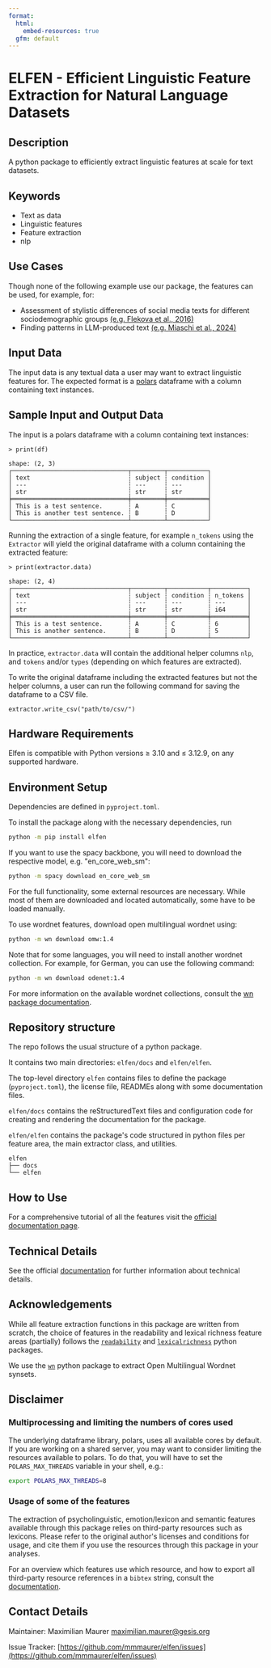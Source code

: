 ```yaml
---
format:
  html:
    embed-resources: true
  gfm: default
---
```


# ELFEN - Efficient Linguistic Feature Extraction for Natural Language Datasets
<!--
General specifications:
- This specification of the Methods Hub friendly README often uses the word 'should' to indicate the usual case. If you feel you need to do it differently, add a comment to argue for your case when you submit your method.
- A Methods Hub friendly README should contain all sections below that are not marked as optional, and can contain more sections.
- A Methods Hub friendly README should contain as few technical terms as possible and explain (or link to an explanation of) all used technical terms.
- A Methods Hub friendly README should link to all code files that it mentions using the [text](URL relative to this file) format. The relative URL (i.e., no "https://github.com") is neccessary for proper versioning in Methods Hub.
- A Methods Hub friendly README should contain an explanation (in the text) and an alternative for each image it contains (e.g., data models, pipeline, schema structure). Format: ![alternative text that describes what is visible in the image](URL relative to this file).
- A Methods Hub friendly README should link to authoritative sources rather than containing a copy of the information (e.g., documentation).
- A Methods Hub friendly README should use a uniform citation style for all references, for example APA7 https://apastyle.apa.org/style-grammar-guidelines/references/examples

Title:
1. The title must be the README's only first-level heading (line starting with a single '#').
2. The title should make the method's purpose clear.
3. The title (line 1 of this file) must be changed by you, but all other headings should be kept as they are.
4. The title must be appropriate (not harmful, derogatory, etc.).

Section templates:
The README template comes with text templates for each section (after each comment) that can be used, customized or removed as desired.
-->

## Description
<!--
1. Provide a brief and exact description of the method clearly mentioning its purpose i.e., what the method does or aims to achieve in abstract terms (avoiding technical details).
2. The focus should be on explaining the method in a way that helps users with different levels of expertise understand what it does, without going into technical details. It should clearly describe what inputs are needed and what outputs can be expected.
3. Briefly explain the input and output of the method and its note worthy features.
4. Provide link(s) to related papers from the social science domain using the method or similar methods for solving social science research questions. 
5. In a separate paragraph, highlight the reproducibility aspect of the method providing details or references to the resources used by the method, the data used in building the pre-trained modules etc.
6. It should also discuss the decisions and parameters controlling the behavior of the method.
-->

A python package to efficiently extract linguistic features at scale for text datasets.

## Keywords

<!-- EDITME -->

* Text as data
* Linguistic features
* Feature extraction
* nlp

## Use Cases
<!--
1. The use cases section should contain a list of use cases relevant to the social sciences.
2. Each use case should start with a description of a task and then detail how one can use the method to assist in the task.
3. Each use case may list publications in which the use case occurs (e.g., in APA7 style, https://apastyle.apa.org/style-grammar-guidelines/references/examples).
-->

Though none of the following example use our package, the features can be used, for example, for:
- Assessment of stylistic differences of social media texts for different sociodemographic groups [(e.g. Flekova et al., 2016)](https://aclanthology.org/P16-2051/)
- Finding patterns in LLM-produced text [(e.g. Miaschi et al., 2024)](https://aclanthology.org/2024.emnlp-main.166/)

## Input Data
<!--
1. The input data section should illustrate the input data format by showing a (possibly abbreviated) example item and explaining (or linking to an explanation of) the data fields.
2. The input data section should specify which parts of the input data are optional and what effect it has to not provide these.
3. The input data section should link to a small example input file in the same repository that can be used to test the method (this test should be described in the section "How to Use").
-->

The input data is any textual data a user may want to extract linguistic features for.
The expected format is a [polars](https://pola.rs/) dataframe with a column containing text instances.

## Sample Input and Output Data
<!--
1. The output data section should illustrate the output data format by showing a (possibly abbreviated) example item and explaining (or linking to an explanation of) the data fields.
2. The output data section should link to a small example output file in the same repository that can be re-created (as far as the method is non-random) from the input data (as described in the section "How to Use").
-->

The input is a polars dataframe with a column containing text instances:

```
> print(df)

shape: (2, 3)
┌────────────────────────────────┬─────────┬───────────┐
│ text                           ┆ subject ┆ condition │
│ ---                            ┆ ---     ┆ ---       │
│ str                            ┆ str     ┆ str       │
╞════════════════════════════════╪═════════╪═══════════╡
│ This is a test sentence.       ┆ A       ┆ C         │
│ This is another test sentence. ┆ B       ┆ D         │
└────────────────────────────────┴─────────┴───────────┘
```

Running the extraction of a single feature, for example ``n_tokens`` using the ``Extractor`` will yield the original dataframe with a column containing the extracted feature:

```
> print(extractor.data)

shape: (2, 4)
┌────────────────────────────────┬─────────┬───────────┬──────────┐
│ text                           ┆ subject ┆ condition ┆ n_tokens │
│ ---                            ┆ ---     ┆ ---       ┆ ---      │
│ str                            ┆ str     ┆ str       ┆ i64      │
╞════════════════════════════════╪═════════╪═══════════╪══════════╡
│ This is a test sentence.       ┆ A       ┆ C         ┆ 6        │
│ This is another sentence.      ┆ B       ┆ D         ┆ 5        │
└────────────────────────────────┴─────────┴───────────┴──────────┘
```

In practice, ``extractor.data`` will contain the additional helper columns ``nlp``, and ``tokens`` and/or ``types`` (depending on which features are extracted).

To write the original dataframe including the extracted features but not the helper columns, a user can run the following command for saving the dataframe to a CSV file.

```
extractor.write_csv("path/to/csv/")
```

## Hardware Requirements
<!--
1. The hardware requirements section should list all requirements (storage, memory, compute, GPUs, cluster software, ...) that exceed the capabilities of a cheap virtual machine provided by cloud computing company (2 x86 CPU core, 4 GB RAM, 40GB HDD).
2. If the method requires a GPU, the hardware requirements section must list the minimal GPU requirements (especially VRAM).
-->

Elfen is compatible with Python versions ≥ 3.10 and ≤ 3.12.9, on any supported hardware.

## Environment Setup
<!--
1. The environment setup section should list all requirements and provide all further steps to prepare an environment for running the method (installing requirements, downloading files, creating directoriees, etc.).
2. The environment setup section should recommend to use a virtual environment or similar if the programming language supports one.
-->

Dependencies are defined in `pyproject.toml`.

To install the package along with the necessary dependencies, run

```bash
python -m pip install elfen
```

If you want to use the spacy backbone, you will need to download the respective model, e.g. "en_core_web_sm":
 ```bash
 python -m spacy download en_core_web_sm
 ```

For the full functionality, some external resources are necessary. While most of them are downloaded and located automatically, some have to be loaded manually.

To use wordnet features, download open multilingual wordnet using:
```bash
python -m wn download omw:1.4
```

Note that for some languages, you will need to install another wordnet collection. For example, for German, you can use the following command:

```bash
python -m wn download odenet:1.4
```

For more information on the available wordnet collections, consult the [wn package documentation](https://wn.readthedocs.io/en/latest/guides/lexicons.html).

## Repository structure

The repo follows the usual structure of a python package.

It contains two main directories: ``elfen/docs`` and ``elfen/elfen``.

The top-level directory ``elfen`` contains files to define the package (`pyproject.toml`), the license file, READMEs along with some documentation files.

``elfen/docs`` contains the reStructuredText files and configuration code for creating and rendering the documentation for the package.

``elfen/elfen`` contains the package's code structured in python files per feature area, the main extractor class, and utilities. 
```
elfen
├── docs
└── elfen
```

## How to Use
<!--
1. The how to use section should provide the list of steps that are necessary to produce the example output file (see section Output Data) after having set up the environment (see section Environment Setup).
2. The how to use section should explain how to customize the steps to one's own needs, usually through configuration files or command line parameters, or refer to the appropriate open documentation.
-->

For a comprehensive tutorial of all the features visit the [official documentation page](https://elfen.readthedocs.io/en/latest/tutorials.html#).

## Technical Details
<!--
1. The technical details section should proview a process overview, linking to key source code files at every step of the process.
2. In case a publication provides the details mentioned below, the technical details section should link to this publication using a sentence like "See the [publication](url-of-publication-best-using-doi) for ...". In this case, the mentioned technical details can be omitted from the section.
3. The technical details section should list all information needed to reproduce the method, including employed other methods and selected parameters.
4. The input data section should link to external data it uses, preferably using a DOI to a dataset page or to API documentation.
5. The technical details section should mention how other methods and their parameters were selected and which alternatives were tried.
6. The technical details section should for employed machine learning models mention on what kind of data they were trained.
-->

See the official [documentation](https://elfen.readthedocs.io/en/latest/index.html) for further information about technical details.

<!--## References -->
<!--
1. The references section is optional, especially if they are cited in a publication that explains the technical details (see section Technical Details).
2. The references section should provide references of publications related to this method (e.g., in APA7 style, https://apastyle.apa.org/style-grammar-guidelines/references/examples).
-->

## Acknowledgements
<!--
1. The acknowledgments section is optional.
2. The acknowledgments section should list expressions of gratitude to people or organizations who contributed, supported or guided.
-->

While all feature extraction functions in this package are written from scratch, the choice of features in the readability and lexical richness feature areas (partially) follows the [`readability`](https://github.com/andreasvc/readability) and [`lexicalrichness`](https://github.com/LSYS/LexicalRichness) python packages.

We use the [`wn`](https://github.com/goodmami/wn) python package to extract Open  Multilingual Wordnet synsets.

## Disclaimer
<!--
1. The disclaimer section is optional.
2. The disclaimer section should list disclaimers, legal notices, or usage restrictions for the method.
-->

### Multiprocessing and limiting the numbers of cores used
The underlying dataframe library, polars, uses all available cores by default.
If you are working on a shared server, you may want to consider limiting the resources available to polars.
To do that, you will have to set the ``POLARS_MAX_THREADS`` variable in your shell, e.g.:

```bash
export POLARS_MAX_THREADS=8
```

### Usage of some of the features
The extraction of psycholinguistic, emotion/lexicon and semantic features available through this package relies on third-party resources such as lexicons.
Please refer to the original author's licenses and conditions for usage, and cite them if you use the resources through this package in your analyses.

For an overview which features use which resource, and how to export all third-party resource references in a `bibtex` string, consult the [documentation](https://elfen.readthedocs.io).

## Contact Details
<!-- 
1. The contact details section should specify whom to contact for questions or contributions and how (can be separate entitites; for example email addresses or links to the GitHub issue board).
-->

Maintainer: Maximilian Maurer <maximilian.maurer@gesis.org>

Issue Tracker: [https://github.com/mmmaurer/elfen/issues](https://github.com/mmmaurer/elfen/issues)
